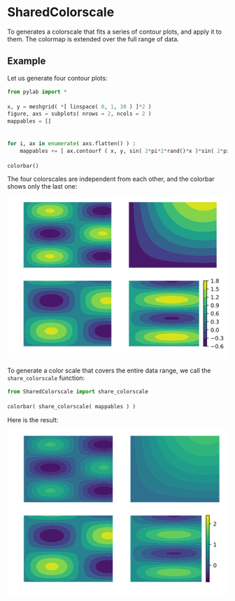 # SharedColorscale

To generates a colorscale that fits a series of contour plots, and apply it to them. The colormap is extended over the full range of data.

## Example

Let us generate four contour plots:

```python
from pylab import *

x, y = meshgrid( *[ linspace( 0, 1, 30 ) ]*2 )
figure, axs = subplots( nrows = 2, ncols = 2 )
mappables = []


for i, ax in enumerate( axs.flatten() ) :
    mappables += [ ax.contourf ( x, y, sin( 2*pi*2*rand()*x )*sin( 2*pi*2*rand()*y )*(1 + rand()) + rand() ) ]

colorbar()
```

The four colorscales are independent from each other, and the colorbar shows only the last one:

![Individual colorscales](./figures/last_colorbar.svg)

To generate a color scale that covers the entire data range, we call the `share_colorscale` function:

```python
from SharedColorscale import share_colorscale

colorbar( share_colorscale( mappables ) )
```

Here is the result:

![Individual colorscales](./figures/shared_colorbar.svg)
